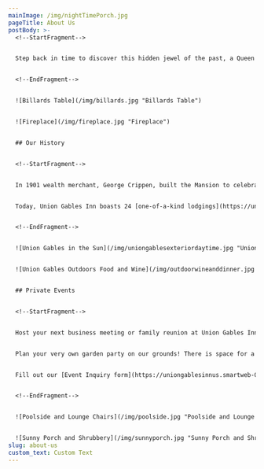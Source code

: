 ```yaml
---
mainImage: /img/nightTimePorch.jpg
pageTitle: About Us
postBody: >-
  <!--StartFragment-->


  Step back in time to discover this hidden jewel of the past, a Queen Anne Victorian Mansion refurbished as a Saratoga Springs hotel. Situated less than a ten-minute walk from [downtown Saratoga Springs](https://uniongablesinnus.smartweb-04.bookassist.com/en/things-to-do-saratoga-springs/) and one and half blocks from the [Saratoga Race Course](https://uniongablesinnus.smartweb-04.bookassist.com/en/things-to-do-saratoga-springs/hotel-near-saratoga-race-track/), Union Gables Inn offers a premier location and unparalleled old-world hospitality for travelers seeking a unique experience for their visit to upstate New York.


  <!--EndFragment-->


  ![Billards Table](/img/billards.jpg "Billards Table")


  ![Fireplace](/img/fireplace.jpg "Fireplace")


  ## Our History


  <!--StartFragment-->


  In 1901 wealth merchant, George Crippen, built the Mansion to celebrate his success. Designed by Architect R. Newton Bresee, it rightfully earned its nickname ‘Sunnyside House’, with its many unique features, designed to allow sunshine to cascade through different angles in the house and vary through the seasons.


  Today, Union Gables Inn boasts 24 [one-of-a-kind lodgings](https://uniongablesinnus.smartweb-04.bookassist.com/en/lodging-saratoga-springs/), some with private patios, soaking tubs, or modern kitchens and living rooms. The lush Perennial gardens stretch over an acre, with a Romanesque outdoor pool, stone fountains, and patio seating. Discover a quiet haven in the center of Historic Saratoga, where guests can linger on the wraparound porch or relax in the classically-decorated living room after a fresh a la carte breakfast each morning. 


  <!--EndFragment-->


  ![Union Gables in the Sun](/img/uniongablesexteriordaytime.jpg "Union Gables in the Sun")


  ![Union Gables Outdoors Food and Wine](/img/outdoorwineanddinner.jpg "Union Gables Outdoors Food and Wine")


  ## Private Events


  <!--StartFragment-->


  Host your next business meeting or family reunion at Union Gables Inn! Meet in our oversized living room with space for business meetings of 25 people. This room offers complete privacy with pocket doors to seal off from the rest of the mansion so you can focus on the task at hand.


  Plan your very own garden party on our grounds! There is space for a 40x40 outdoor tent and 100 people on the lawn. We're happy to assist with off-site caterers to ensure your event runs smoothly. 


  Fill out our [Event Inquiry form](https://uniongablesinnus.smartweb-04.bookassist.com/en/event-inquiries/) today.


  <!--EndFragment-->


  ![Poolside and Lounge Chairs](/img/poolside.jpg "Poolside and Lounge Chairs")


  ![Sunny Porch and Shrubbery](/img/sunnyporch.jpg "Sunny Porch and Shrubbery")
slug: about-us
custom_text: Custom Text
---
```

